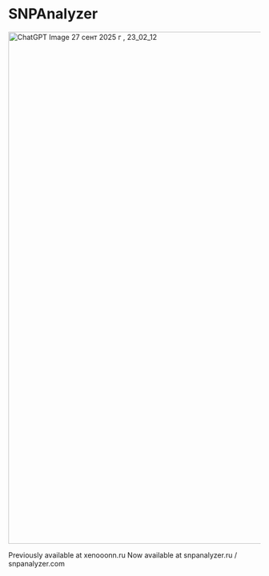 # SNPAnalyzer
<img width="1536" height="1024" alt="ChatGPT Image 27 сент  2025 г , 23_02_12" src="https://github.com/user-attachments/assets/8e2c4cac-fe02-4b13-8ee8-420bb409172e" />

Previously available at xenooonn.ru
Now available at snpanalyzer.ru / snpanalyzer.com
